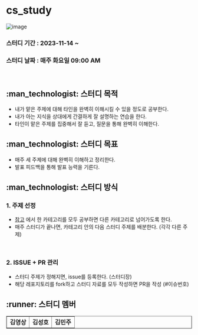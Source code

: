 # cs_study
![image](https://github.com/kksshh0612/cs_study/assets/81570533/3d844bd3-1827-42f7-9a4d-19efa09fd09c)

<h3><b>스터디 기간 : 2023-11-14 ~ </b> </h3>
<h3><b>스터디 날짜 : 매주 화요일 09:00 AM </b> </h3>

<br>

<h2>
  :man_technologist: 스터디 목적 
</h2>
<ul>
  <li>내가 맡은 주제에 대해 타인을 완벽히 이해시킬 수 있을 정도로 공부한다.</li>
  <li>내가 아는 지식을 상대에게 간결하게 잘 설명하는 연습을 한다.</li>
  <li>타인이 맡은 주제를 집중해서 잘 듣고, 질문을 통해 완벽히 이해한다.</li>
</ul>

<h2>
  :man_technologist: 스터디 목표 
</h2>
<ul>
  <li>매주 세 주제에 대해 완벽히 이해하고 정리한다.</li>
  <li>발표 피드백을 통해 발표 능력을 기른다.</li>
</ul>

<h2>
  :man_technologist: 스터디 방식 
</h2>

<h3><b>1. 주제 선정 </b> </h3>
<ul>
  <li><a href="https://github.com/VSFe/Tech-Interview">참고</a> 에서 한 카테고리를 모두 공부하면 다른 카테고리로 넘어가도록 한다. </li>
  <li>매주 스터디가 끝나면, 카테고리 안의 다음 스터디 주제를 배분한다. (각각 다른 주제) </li>
</ul>

<br>

<h3><b>2. ISSUE + PR 관리 </b> </h3>
<ul>
  <li>스터디 주제가 정해지면, issue를 등록한다. (스터디장)</li>
  <li>해당 레포지토리를 fork하고 스터디 자료를 모두 작성하면 PR을 작성 (#이슈번호)</li>
</ul>

<h2>
  :runner: 스터디 멤버
</h2>
<table border="1">
  <tr>
    <td><b>김영상</b></td>
    <td><b>김성호</b></td>
    <td><b>김민주</b></td>
  </tr>  
</table>
